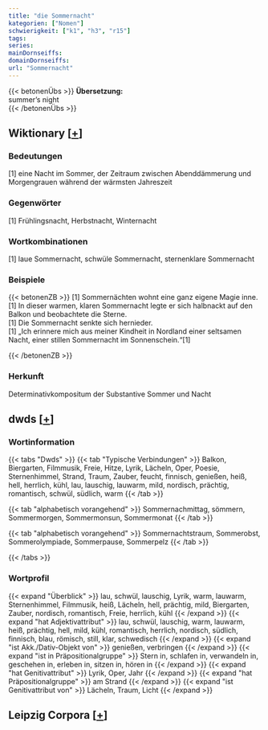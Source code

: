 ```yaml
---
title: "die Sommernacht"
kategorien: ["Nomen"]
schwierigkeit: ["k1", "h3", "r15"]
tags:
series:
mainDornseiffs:
domainDornseiffs:
url: "Sommernacht"
---
```


{{< betonenÜbs >}}
**Übersetzung:**  
summer’s night  
{{< /betonenÜbs >}}

## Wiktionary [[+](https://de.wiktionary.org/wiki/Sommernacht)]

### Bedeutungen
[1] eine Nacht im Sommer, der Zeitraum zwischen Abenddämmerung und Morgengrauen während der wärmsten Jahreszeit  

### Gegenwörter
[1] Frühlingsnacht, Herbstnacht, Winternacht  

### Wortkombinationen
[1] laue Sommernacht, schwüle Sommernacht, sternenklare Sommernacht  

### Beispiele
{{< betonenZB >}}
[1] Sommernächten wohnt eine ganz eigene Magie inne.  
[1] In dieser warmen, klaren Sommernacht legte er sich halbnackt auf den Balkon und beobachtete die Sterne.  
[1] Die Sommernacht senkte sich hernieder.  
[1] „Ich erinnere mich aus meiner Kindheit in Nordland einer seltsamen Nacht, einer stillen Sommernacht im Sonnenschein.“[1]  

{{< /betonenZB >}}
### Herkunft
Determinativkompositum der Substantive Sommer und Nacht  



## dwds [[+](https://www.dwds.de/wb/Sommernacht)]

### Wortinformation
{{< tabs "Dwds" >}}
{{< tab "Typische Verbindungen" >}}
Balkon, Biergarten, Filmmusik, Freie, Hitze, Lyrik, Lächeln, Oper, Poesie, Sternenhimmel, Strand, Traum, Zauber, feucht, finnisch, genießen, heiß, hell, herrlich, kühl, lau, lauschig, lauwarm, mild, nordisch, prächtig, romantisch, schwül, südlich, warm
{{< /tab >}}

{{< tab "alphabetisch vorangehend" >}}
Sommernachmittag, sömmern, Sommermorgen, Sommermonsun, Sommermonat
{{< /tab >}}

{{< tab "alphabetisch vorangehend" >}}
Sommernachtstraum, Sommerobst, Sommerolympiade, Sommerpause, Sommerpelz
{{< /tab >}}

{{< /tabs >}}

### Wortprofil
{{< expand "Überblick" >}} lau, schwül, lauschig, Lyrik, warm, lauwarm, Sternenhimmel, Filmmusik, heiß, Lächeln, hell, prächtig, mild, Biergarten, Zauber, nordisch, romantisch, Freie, herrlich, kühl {{< /expand >}}
{{< expand "hat Adjektivattribut" >}} lau, schwül, lauschig, warm, lauwarm, heiß, prächtig, hell, mild, kühl, romantisch, herrlich, nordisch, südlich, finnisch, blau, römisch, still, klar, schwedisch {{< /expand >}}
{{< expand "ist Akk./Dativ-Objekt von" >}} genießen, verbringen {{< /expand >}}
{{< expand "ist in Präpositionalgruppe" >}} Stern in, schlafen in, verwandeln in, geschehen in, erleben in, sitzen in, hören in {{< /expand >}}
{{< expand "hat Genitivattribut" >}} Lyrik, Oper, Jahr {{< /expand >}}
{{< expand "hat Präpositionalgruppe" >}} am Strand {{< /expand >}}
{{< expand "ist Genitivattribut von" >}} Lächeln, Traum, Licht {{< /expand >}}

## Leipzig Corpora [[+](https://corpora.uni-leipzig.de/en/res?word=Sommernacht&corpusId=deu_newscrawl-public_2018)]

